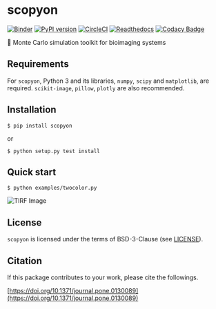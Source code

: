 scopyon
=======

[![Binder](https://mybinder.org/badge_logo.svg)](https://mybinder.org/v2/gh/ecell/scopyon/master)
[![PyPI version](https://badge.fury.io/py/scopyon.svg)](https://badge.fury.io/py/scopyon)
[![CircleCI](https://circleci.com/gh/ecell/scopyon.svg?style=svg)](https://circleci.com/gh/ecell/scopyon)
[![Readthedocs](https://readthedocs.org/projects/scopyon/badge/)](http://scopyon.readthedocs.io/)
[![Codacy Badge](https://api.codacy.com/project/badge/Grade/ca714025c04b456dbaa036e0275cb603)](https://www.codacy.com/app/ecell/scopyon?utm_source=github.com&amp;utm_medium=referral&amp;utm_content=ecell/scopyon&amp;utm_campaign=Badge_Grade)

:microscope: Monte Carlo simulation toolkit for bioimaging systems

Requirements
------------

For `scopyon`, Python 3 and its libraries, `numpy`, `scipy` and `matplotlib`, are required. `scikit-image`, `pillow`, `plotly` are also recommended.

Installation
------------

```shell-session
$ pip install scopyon
```

or

```shell-session
$ python setup.py test install
```

Quick start
-----------

```shell-session
$ python examples/twocolor.py
```

![TIRF Image](https://github.com/ecell/scopyon/raw/master/examples/twocolor_000.png)

License
-------

`scopyon` is licensed under the terms of BSD-3-Clause (see [LICENSE](/LICENSE)).

Citation
--------

If this package contributes to your work, please cite the followings.

[https://doi.org/10.1371/journal.pone.0130089](https://doi.org/10.1371/journal.pone.0130089)
